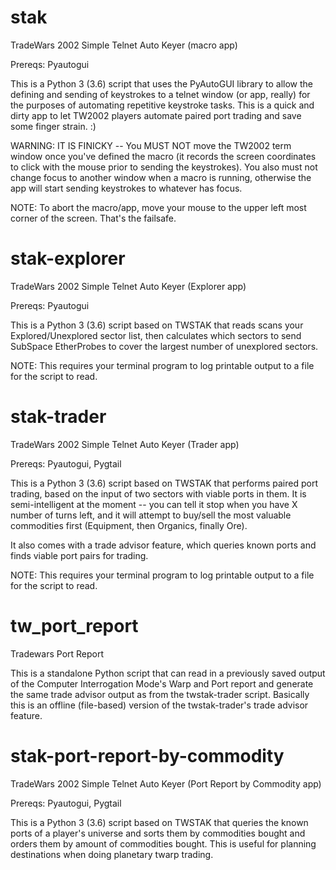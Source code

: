 # stak
TradeWars 2002 Simple Telnet Auto Keyer (macro app)

Prereqs: Pyautogui

This is a Python 3 (3.6) script that uses the PyAutoGUI library to allow the defining and sending of keystrokes to a telnet window (or app, really) for the purposes of automating repetitive keystroke tasks.  This is a quick and dirty app to let TW2002 players automate paired port trading and save some finger strain.  :)

WARNING: IT IS FINICKY -- You MUST NOT move the TW2002 term window once you've defined the macro (it records the screen coordinates to click with the mouse prior to sending the keystrokes).  You also must not change focus to another window when a macro is running, otherwise the app will start sending keystrokes to whatever has focus.

NOTE: To abort the macro/app, move your mouse to the upper left most corner of the screen.  That's the failsafe.

# stak-explorer
TradeWars 2002 Simple Telnet Auto Keyer (Explorer app)

Prereqs: Pyautogui

This is a Python 3 (3.6) script based on TWSTAK that reads scans your Explored/Unexplored sector list, then calculates which sectors to send SubSpace EtherProbes to cover the largest number of unexplored sectors.

NOTE: This requires your terminal program to log printable output to a file for the script to read.

# stak-trader
TradeWars 2002 Simple Telnet Auto Keyer (Trader app)

Prereqs: Pyautogui, Pygtail

This is a Python 3 (3.6) script based on TWSTAK that performs paired port trading, based on the input of two sectors with viable ports in them.  It is semi-intelligent at the moment -- you can tell it stop when you have X number of turns left, and it will attempt to buy/sell the most valuable commodities first (Equipment, then Organics, finally Ore).

It also comes with a trade advisor feature, which queries known ports and finds viable port pairs for trading.

NOTE: This requires your terminal program to log printable output to a file for the script to read.

# tw_port_report
Tradewars Port Report

This is a standalone Python script that can read in a previously saved output of the Computer Interrogation Mode's Warp and Port report and generate the same trade advisor output as from the twstak-trader script.  Basically this is an offline (file-based) version of the twstak-trader's trade advisor feature.

# stak-port-report-by-commodity
TradeWars 2002 Simple Telnet Auto Keyer (Port Report by Commodity app)

Prereqs: Pyautogui, Pygtail

This is a Python 3 (3.6) script based on TWSTAK that queries the known ports of a player's universe and sorts them by commodities bought and orders them by amount of commodities bought.  This is useful for planning destinations when doing planetary twarp trading.


